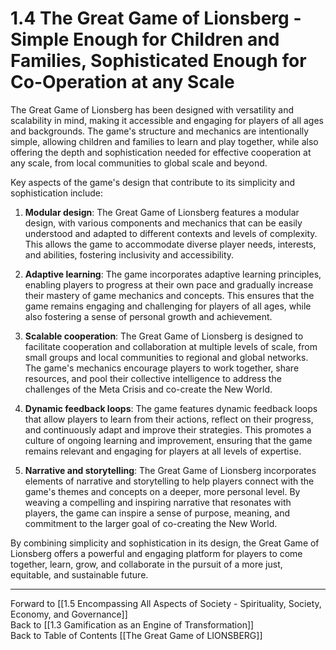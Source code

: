 # 1.4 The Great Game of Lionsberg - Simple Enough for Children and Families, Sophisticated Enough for Co-Operation at any Scale

The Great Game of Lionsberg has been designed with versatility and scalability in mind, making it accessible and engaging for players of all ages and backgrounds. The game's structure and mechanics are intentionally simple, allowing children and families to learn and play together, while also offering the depth and sophistication needed for effective cooperation at any scale, from local communities to global scale and beyond. 

Key aspects of the game's design that contribute to its simplicity and sophistication include:

1.  **Modular design**: The Great Game of Lionsberg features a modular design, with various components and mechanics that can be easily understood and adapted to different contexts and levels of complexity. This allows the game to accommodate diverse player needs, interests, and abilities, fostering inclusivity and accessibility.
    
2.  **Adaptive learning**: The game incorporates adaptive learning principles, enabling players to progress at their own pace and gradually increase their mastery of game mechanics and concepts. This ensures that the game remains engaging and challenging for players of all ages, while also fostering a sense of personal growth and achievement.
    
3.  **Scalable cooperation**: The Great Game of Lionsberg is designed to facilitate cooperation and collaboration at multiple levels of scale, from small groups and local communities to regional and global networks. The game's mechanics encourage players to work together, share resources, and pool their collective intelligence to address the challenges of the Meta Crisis and co-create the New World.
    
4.  **Dynamic feedback loops**: The game features dynamic feedback loops that allow players to learn from their actions, reflect on their progress, and continuously adapt and improve their strategies. This promotes a culture of ongoing learning and improvement, ensuring that the game remains relevant and engaging for players at all levels of expertise.
    
5.  **Narrative and storytelling**: The Great Game of Lionsberg incorporates elements of narrative and storytelling to help players connect with the game's themes and concepts on a deeper, more personal level. By weaving a compelling and inspiring narrative that resonates with players, the game can inspire a sense of purpose, meaning, and commitment to the larger goal of co-creating the New World.
    

By combining simplicity and sophistication in its design, the Great Game of Lionsberg offers a powerful and engaging platform for players to come together, learn, grow, and collaborate in the pursuit of a more just, equitable, and sustainable future.

____

Forward to [[1.5 Encompassing All Aspects of Society - Spirituality, Society, Economy, and Governance]]  
Back to [[1.3 Gamification as an Engine of Transformation]]  
Back to Table of Contents [[The Great Game of LIONSBERG]]  
